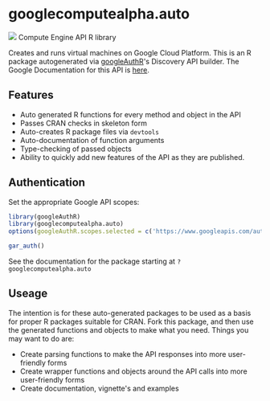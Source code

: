 # googlecomputealpha.auto
![](https://www.google.com/images/icons/product/compute_engine-32.png)
Compute Engine API R library

Creates and runs virtual machines on Google Cloud Platform.
This is an R package autogenerated via [googleAuthR](http://code.markedmondson.me/googleAuthR)'s Discovery API builder. 
The Google Documentation for this API is [here](https://developers.google.com/compute/docs/reference/latest/).

## Features 
 * Auto generated R functions for every method and object in the API
 * Passes CRAN checks in skeleton form
 * Auto-creates R package files via `devtools`
 * Auto-documentation of function arguments
 * Type-checking of passed objects
 * Ability to quickly add new features of the API as they are published.

## Authentication
Set the appropriate Google API scopes:

```r
library(googleAuthR)
library(googlecomputealpha.auto)
options(googleAuthR.scopes.selected = c('https://www.googleapis.com/auth/cloud-platform', 'https://www.googleapis.com/auth/compute', 'https://www.googleapis.com/auth/compute.readonly', 'https://www.googleapis.com/auth/devstorage.full_control', 'https://www.googleapis.com/auth/devstorage.read_only', 'https://www.googleapis.com/auth/devstorage.read_write'))

gar_auth()
```
 See the documentation for the package starting at `?googlecomputealpha.auto`
## Useage
The intention is for these auto-generated packages to be used as a basis for proper R packages suitable for CRAN.
Fork this package, and then use the generated functions and objects to make what you need.
Things you may want to do are:
* Create parsing functions to make the API responses into more user-friendly forms
* Create wrapper functions and objects around the API calls into more user-friendly forms
* Create documentation, vignette's and examples

